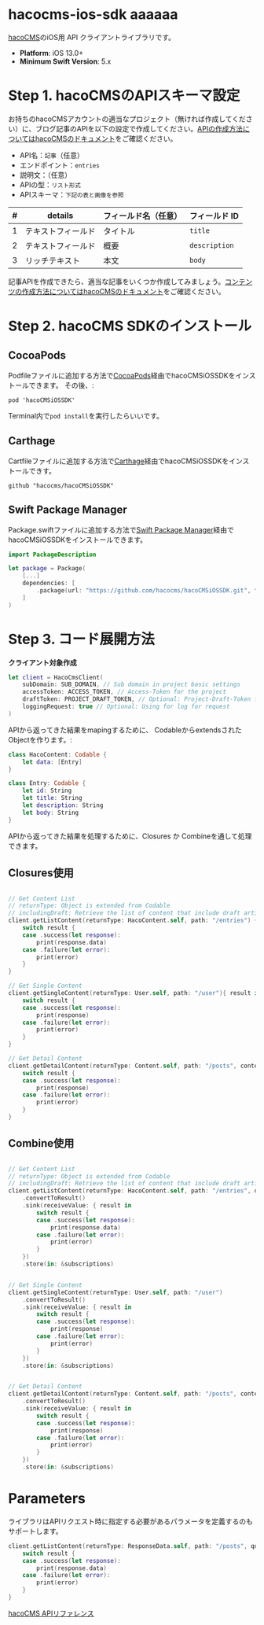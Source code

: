 # hacocms-ios-sdk aaaaaa

[hacoCMS](https://hacocms.com/)のiOS用 API クライアントライブラリです。

- **Platform**: iOS 13.0+
- **Minimum Swift Version**: 5.x


# Step 1. hacoCMSのAPIスキーマ設定
お持ちのhacoCMSアカウントの適当なプロジェクト（無ければ作成してください）に、ブログ記事のAPIを以下の設定で作成してください。[APIの作成方法についてはhacoCMSのドキュメント](https://hacocms.com/docs/entry/api-create)をご確認ください。

- API名：`記事`（任意）
- エンドポイント：`entries`
- 説明文：（任意）
- APIの型：`リスト形式`
- APIスキーマ：`下記の表と画像を参照`

| # | details              | フィールド名（任意） | フィールド ID     |
| --|----------------------| -----------------|-----------------|
| 1 | テキストフィールド       | タイトル          | `title`          |
| 2 | テキストフィールド       | 概要             | `description`    |
| 3 | リッチテキスト          | 本文             | `body`           |

記事APIを作成できたら、適当な記事をいくつか作成してみましょう。[コンテンツの作成方法についてはhacoCMSのドキュメント](https://hacocms.com/docs/entry/contents-create)をご確認ください。

# Step 2. hacoCMS SDKのインストール

## CocoaPods

Podfileファイルに追加する方法で[CocoaPods](https://cocoapods.org/)経由でhacoCMSiOSSDKをインストールできます。
その後、:

```
pod 'hacoCMSiOSSDK'
```
Terminal内で`pod install`を実行したらいいです。

## Carthage

Cartfileファイルに追加する方法で[Carthage](https://github.com/Carthage/Carthage)経由でhacoCMSiOSSDKをインストールできす。

```
github "hacocms/hacoCMSiOSSDK"
```

## Swift Package Manager

Package.swiftファイルに追加する方法で[Swift Package Manager](https://swift.org/package-manager/)経由でhacoCMSiOSSDKをインストールできます。

```swift
import PackageDescription

let package = Package(
    [...]
    dependencies: [
        .package(url: "https://github.com/hacocms/hacoCMSiOSSDK.git", from: "1.0.0"),
    ]
)
```

# Step 3. コード展開方法

**クライアント対象作成**
```swift
let client = HacoCmsClient(
    subDomain: SUB_DOMAIN, // Sub domain in project basic settings
    accessToken: ACCESS_TOKEN, // Access-Token for the project
    draftToken: PROJECT_DRAFT_TOKEN, // Optional: Project-Draft-Token for your project
    loggingRequest: true // Optional: Using for log for request
)
```

APIから返ってきた結果をmapingするために、 CodableからextendsされたObjectを作ります。:

```swift
class HacoContent: Codable {
    let data: [Entry]
}

class Entry: Codable {
    let id: String
    let title: String
    let description: String
    let body: String
}
```

APIから返ってきた結果を処理するために、Closures か Combineを通して処理できます。


## Closures使用

```swift

// Get Content List
// returnType: Object is extended from Codable
// includingDraft: Retrieve the list of content that include draft articles
client.getListContent(returnType: HacoContent.self, path: "/entries") { result in
    switch result {
    case .success(let response):
        print(response.data)
    case .failure(let error):
        print(error)
    }
}

// Get Single Content
client.getSingleContent(returnType: User.self, path: "/user"){ result in
    switch result {
    case .success(let response):
        print(response)
    case .failure(let error):
        print(error)
    }
}

// Get Detail Content
client.getDetailContent(returnType: Content.self, path: "/posts", contentId: "contentID", draftToken: "draft_token") { result in
    switch result {
    case .success(let response):
        print(response)
    case .failure(let error):
        print(error)
    }
}
```

## Combine使用

```swift

// Get Content List
// returnType: Object is extended from Codable
// includingDraft: Retrieve the list of content that include draft articles
client.getListContent(returnType: HacoContent.self, path: "/entries", query: query, includingDraft: false)
    .convertToResult()
    .sink(receiveValue: { result in
        switch result {
        case .success(let response):
            print(response.data)
        case .failure(let error):
            print(error)
        }
    })
    .store(in: &subscriptions)


// Get Single Content
client.getSingleContent(returnType: User.self, path: "/user")
    .convertToResult()
    .sink(receiveValue: { result in
        switch result {
        case .success(let response):
            print(response)
        case .failure(let error):
            print(error)
        }
    })
    .store(in: &subscriptions)


// Get Detail Content
client.getDetailContent(returnType: Content.self, path: "/posts", contentId: "contentID", draftToken: "draft_token")
    .convertToResult()
    .sink(receiveValue: { result in
        switch result {
        case .success(let response):
            print(response)
        case .failure(let error):
            print(error)
        }
    })
    .store(in: &subscriptions)


```

# Parameters
ライブラリはAPIリクエスト時に指定する必要があるパラメータを定義するのもサポートします。

```swift
client.getListContent(returnType: ResponseData.self, path: "/posts", query: QueryBuilder(limit: 3, s: "-updatedAt")) { result in
    switch result {
    case .success(let response):
        print(response.data)
    case .failure(let error):
        print(error)
    }
}
```
[hacoCMS APIリファレンス](https://hacocms.com/references/content-api)
